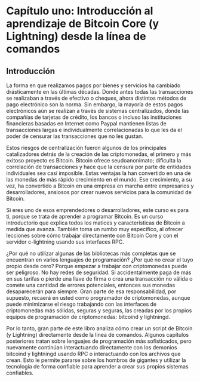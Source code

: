 # Capítulo uno: Introducción al aprendizaje de Bitcoin Core (y Lightning) desde la línea de comandos

## Introducción

La forma en que realizamos pagos por bienes y servicios ha cambiado drásticamente en las últimas décadas. Donde antes todas las transacciones se realizaban a través de efectivo o cheques, ahora distintos métodos de pago electrónico son la norma. Sin embargo, la mayoría de estos pagos electrónicos aún se realizan a través de sistemas centralizados, donde las compañías de tarjetas de crédito, los bancos o incluso las instituciones financieras basadas en Internet como Paypal mantienen listas de transacciones largas e individualmente correlacionadas lo que les da el poder de censurar las transacciones que no les gustan.

Estos riesgos de centralización fueron algunos de los principales catalizadores detrás de la creación de las criptomonedas, el primero y más exitoso proyecto es Bitcoin. Bitcoin ofrece seudoanonimato; dificulta la correlación de transacciones y hace que la censura por parte de entidades individuales sea casi imposible. Estas ventajas la han convertido en una de las monedas de más rápido crecimiento en el mundo. Ese crecimiento, a su vez, ha convertido a Bitcoin en una empresa en marcha entre empresarios y desarrolladores, ansiosos por crear nuevos servicios para la comunidad de Bitcoin.

Si eres uno de esos emprendedores o desarrolladores, este curso es para ti, porque se trata de aprender a programar Bitcoin. Es un curso introductorio que explica todos los matices y características de Bitcoin a medida que avanza. También toma un rumbo muy específico, al ofrecer lecciones sobre cómo trabajar directamente con Bitcoin Core y con el servidor c-lightning usando sus interfaces RPC.

¿Por qué no utilizar algunas de las bibliotecas más completas que se encuentran en varios lenguajes de programación? ¿Por qué no crear el tuyo propio desde cero? Porque empezar a trabajar con criptomonedas puede ser peligroso. No hay redes de seguridad. Si accidentalmente paga de más en sus tarifas o pierde una llave de firma o crea una transacción no válida o comete una cantidad de errores potenciales, entonces sus monedas desaparecerán para siempre. Gran parte de esa responsabilidad, por supuesto, recaerá en usted como programador de criptomonedas, aunque puede minimizarse el riesgo trabajando con las interfaces de criptomonedas más sólidas, seguras y seguras, las creadas por los propios equipos de programación de criptomonedas: bitcoind y lightningd.

Por lo tanto, gran parte de este libro analiza cómo crear un script de Bitcoin (y Lightning) directamente desde la línea de comandos. Algunos capítulos posteriores tratan sobre lenguajes de programación más sofisticados, pero nuevamente continúan interactuando directamente con los demonios bitcoind y lightningd usando RPC o interactuando con los archivos que crean. Esto le permite pararse sobre los hombros de gigantes y utilizar la tecnología de forma confiable para aprender a crear sus propios sistemas confiables.

